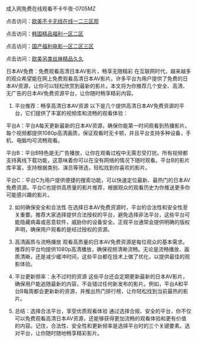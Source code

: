 
成入网免费在线观看不卡午夜-0705MZ

点击访问：<a href="https://heiliaoxwd5i8.pages.dev">欧美不卡无线在线一二三区观</a>

点击访问：<a href="https://heiliaowt0d7p.pages.dev">韩国精品福利一区二区</a>

点击访问：<a href="https://heiliao2dmwwy.pages.dev">国产福利电影一区二区三区</a>

点击访问：<a href="https://heiliaoll4qsx.pages.dev">欧美另类丝袜精品久久</a>





日本AV免费：免费观看高清日本AV影片，畅享无限精彩
在互联网时代，越来越多的观众希望能在网上免费观看高清日本AV影片。许多平台为用户提供了免费的日本AV资源，让你可以轻松欣赏到最新的影片。本文将为你推荐几个安全、高清、无广告的日本AV免费资源平台，让你随时畅享精彩内容。

1. 平台推荐：畅享高清日本AV资源
以下是几个提供高清日本AV免费资源的平台，它们提供了丰富的视频库和流畅的观看体验：

平台A：平台A每天更新最新的日本AV资源，确保你能第一时间观看到热播影片。每个视频都提供1080p高清画质，保证观看时无卡顿，并且平台支持多种设备，手机、电脑均可流畅观看。

平台B：平台B特色是无广告播放，让你在观看过程中无需忍受打扰。所有视频都支持离线下载功能，这意味着你可以在没有网络的情况下随时观看。平台B的影片库丰富，支持根据类别、演员等筛选，轻松找到你喜欢的影片。

平台C：平台C为用户提供便捷的搜索功能，可以快速定位最新、最热门的日本AV免费资源。平台C也提供高质量的影片推荐，根据观众的观看历史为你推送更多你可能感兴趣的影片。

2. 如何确保安全和合法性
在选择日本AV免费资源时，平台的合法性和安全性至关重要。推荐大家选择提供合法授权的平台，避免选择非法平台，这些平台可能隐藏病毒或恶意软件，威胁你的设备安全。正规平台通常会提供明确的版权声明，确保用户观看的是经过授权的资源。

3. 高清画质与流畅播放
观看高质量的日本AV免费资源是每位观众的基本需求。推荐的平台均提供1080p高清播放，确保视频清晰流畅。无论是流畅播放、画质清晰，还是减少缓冲时间，这些平台都在技术上做了优化，以提供最佳的观影体验。

4. 平台更新频率：永不过时的资源
这些平台还会定期更新最新的日本AV影片，确保用户能追随最新的内容，不会错过任何新发布的影片。例如，平台A和平台B每周都会更新新的资源，并推出热门排行榜，让你轻松找到当前最热的影片。

5. 总结：选择合法平台，享受优质观看体验
通过选择合规、安全的平台，你不仅可以免费观看高清日本AV资源，还能够获得更加流畅的观看体验和更有价值的内容。记住，合法性、安全性和更新频率是选择平台时的三个关键要素。选对平台，让你随时随地畅享精彩影片。









<span style="display:none;">[Canonical link]( https://github.com/haha20250709/654605 ）</span>
